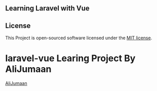 ## Learning Laravel with Vue

## License

This Project is open-sourced software licensed under the [MIT license](https://opensource.org/licenses/MIT).
# laravel-vue Learing Project By AliJumaan
<a href="https://travis-ci.org/laravel/framework">AliJumaan</a>
